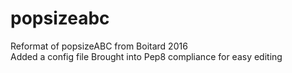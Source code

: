 # popsizeabc
Reformat of popsizeABC from Boitard 2016  
Added a config file
Brought into Pep8 compliance for easy editing
